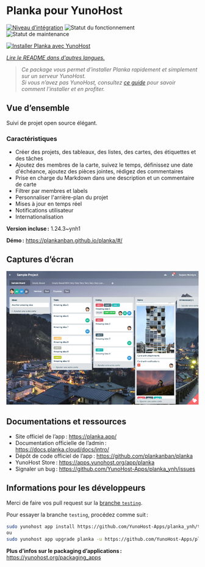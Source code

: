 <!--
Nota bene : ce README est automatiquement généré par <https://github.com/YunoHost/apps/tree/master/tools/readme_generator>
Il NE doit PAS être modifié à la main.
-->

# Planka pour YunoHost

[![Niveau d’intégration](https://apps.yunohost.org/badge/integration/planka)](https://ci-apps.yunohost.org/ci/apps/planka/)
![Statut du fonctionnement](https://apps.yunohost.org/badge/state/planka)
![Statut de maintenance](https://apps.yunohost.org/badge/maintained/planka)

[![Installer Planka avec YunoHost](https://install-app.yunohost.org/install-with-yunohost.svg)](https://install-app.yunohost.org/?app=planka)

*[Lire le README dans d'autres langues.](./ALL_README.md)*

> *Ce package vous permet d’installer Planka rapidement et simplement sur un serveur YunoHost.*  
> *Si vous n’avez pas YunoHost, consultez [ce guide](https://yunohost.org/install) pour savoir comment l’installer et en profiter.*

## Vue d’ensemble

Suivi de projet open source élégant.

### Caractéristiques

- Créer des projets, des tableaux, des listes, des cartes, des étiquettes et des tâches
- Ajoutez des membres de la carte, suivez le temps, définissez une date d'échéance, ajoutez des pièces jointes, rédigez des commentaires
- Prise en charge du Markdown dans une description et un commentaire de carte
- Filtrer par membres et labels
- Personnaliser l'arrière-plan du projet
- Mises à jour en temps réel
- Notifications utilisateur
- Internationalisation


**Version incluse :** 1.24.3~ynh1

**Démo :** <https://plankanban.github.io/planka/#/>

## Captures d’écran

![Capture d’écran de Planka](./doc/screenshots/screenshot.png)

## Documentations et ressources

- Site officiel de l’app : <https://planka.app/>
- Documentation officielle de l’admin : <https://docs.planka.cloud/docs/intro/>
- Dépôt de code officiel de l’app : <https://github.com/plankanban/planka>
- YunoHost Store : <https://apps.yunohost.org/app/planka>
- Signaler un bug : <https://github.com/YunoHost-Apps/planka_ynh/issues>

## Informations pour les développeurs

Merci de faire vos pull request sur la [branche `testing`](https://github.com/YunoHost-Apps/planka_ynh/tree/testing).

Pour essayer la branche `testing`, procédez comme suit :

```bash
sudo yunohost app install https://github.com/YunoHost-Apps/planka_ynh/tree/testing --debug
ou
sudo yunohost app upgrade planka -u https://github.com/YunoHost-Apps/planka_ynh/tree/testing --debug
```

**Plus d’infos sur le packaging d’applications :** <https://yunohost.org/packaging_apps>
